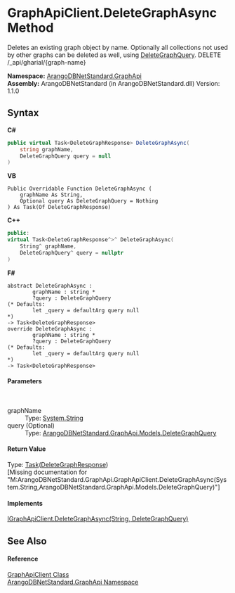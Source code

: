# GraphApiClient.DeleteGraphAsync Method 
 

Deletes an existing graph object by name. Optionally all collections not used by other graphs can be deleted as well, using <a href="0cc8a0f1-7816-fbfd-e108-4c550611abec">DeleteGraphQuery</a>. DELETE /_api/gharial/{graph-name}

**Namespace:**&nbsp;<a href="5db3e172-88fa-722f-6e7f-25b7310b3db3">ArangoDBNetStandard.GraphApi</a><br />**Assembly:**&nbsp;ArangoDBNetStandard (in ArangoDBNetStandard.dll) Version: 1.1.0

## Syntax

**C#**<br />
``` C#
public virtual Task<DeleteGraphResponse> DeleteGraphAsync(
	string graphName,
	DeleteGraphQuery query = null
)
```

**VB**<br />
``` VB
Public Overridable Function DeleteGraphAsync ( 
	graphName As String,
	Optional query As DeleteGraphQuery = Nothing
) As Task(Of DeleteGraphResponse)
```

**C++**<br />
``` C++
public:
virtual Task<DeleteGraphResponse^>^ DeleteGraphAsync(
	String^ graphName, 
	DeleteGraphQuery^ query = nullptr
)
```

**F#**<br />
``` F#
abstract DeleteGraphAsync : 
        graphName : string * 
        ?query : DeleteGraphQuery 
(* Defaults:
        let _query = defaultArg query null
*)
-> Task<DeleteGraphResponse> 
override DeleteGraphAsync : 
        graphName : string * 
        ?query : DeleteGraphQuery 
(* Defaults:
        let _query = defaultArg query null
*)
-> Task<DeleteGraphResponse> 
```


#### Parameters
&nbsp;<dl><dt>graphName</dt><dd>Type: <a href="https://docs.microsoft.com/dotnet/api/system.string" target="_blank" rel="noopener noreferrer">System.String</a><br /></dd><dt>query (Optional)</dt><dd>Type: <a href="0cc8a0f1-7816-fbfd-e108-4c550611abec">ArangoDBNetStandard.GraphApi.Models.DeleteGraphQuery</a><br /></dd></dl>

#### Return Value
Type: <a href="https://docs.microsoft.com/dotnet/api/system.threading.tasks.task-1" target="_blank" rel="noopener noreferrer">Task</a>(<a href="a4024ade-b4e8-3e4e-3997-f125a065e720">DeleteGraphResponse</a>)<br />\[Missing <returns> documentation for "M:ArangoDBNetStandard.GraphApi.GraphApiClient.DeleteGraphAsync(System.String,ArangoDBNetStandard.GraphApi.Models.DeleteGraphQuery)"\]

#### Implements
<a href="c530bf33-b8ee-95ef-38f8-e3193521f051">IGraphApiClient.DeleteGraphAsync(String, DeleteGraphQuery)</a><br />

## See Also


#### Reference
<a href="fbeb06c2-7ca5-a17a-b0c2-96abac64dfaa">GraphApiClient Class</a><br /><a href="5db3e172-88fa-722f-6e7f-25b7310b3db3">ArangoDBNetStandard.GraphApi Namespace</a><br />